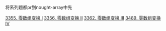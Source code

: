 将系列题都pr到nought-array中先

[3355. 零数组变换 I](https://leetcode.cn/problems/zero-array-transformation-i/description/)
[3356. 零数组变换 II](https://leetcode.cn/problems/zero-array-transformation-ii/description/)
[3362. 零数组变换 III](https://leetcode.cn/problems/zero-array-transformation-iii/description/)
[3489. 零数组变换 IV](https://leetcode.cn/problems/zero-array-transformation-iv/description/)